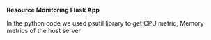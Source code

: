 **Resource Monitoring Flask App**

In the python code we used psutil library to get CPU metric, Memory metrics of the host server
